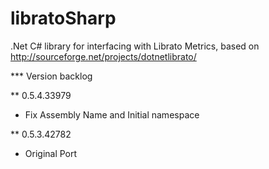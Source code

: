 libratoSharp
============

.Net C# library for interfacing with Librato Metrics, based on http://sourceforge.net/projects/dotnetlibrato/

*** Version backlog

** 0.5.4.33979
* Fix Assembly Name and Initial namespace

** 0.5.3.42782
* Original Port